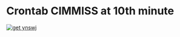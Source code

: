 # Crontab CIMMISS at 10th minute

[![get ynswj](https://github.com/Otoliths/CIMMISS/actions/workflows/action.yml/badge.svg)](https://github.com/Otoliths/CIMMISS/actions/workflows/action.yml)

